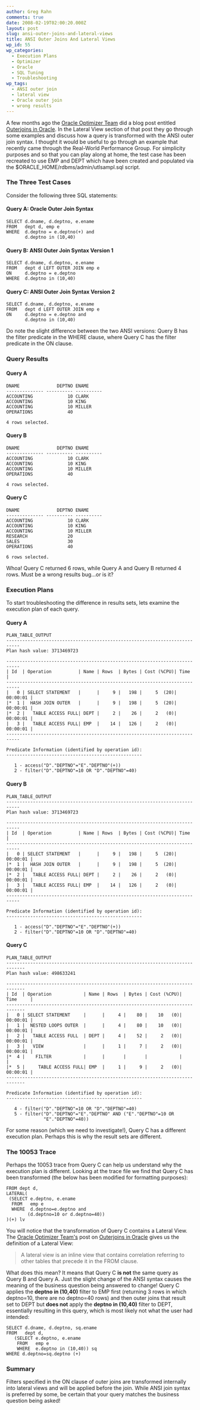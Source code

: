 ```yaml
---
author: Greg Rahn
comments: true
date: 2008-02-19T02:00:20.000Z
layout: post
slug: ansi-outer-joins-and-lateral-views
title: ANSI Outer Joins And Lateral Views
wp_id: 55
wp_categories:
  - Execution Plans
  - Optimizer
  - Oracle
  - SQL Tuning
  - Troubleshooting
wp_tags:
  - ANSI outer join
  - lateral view
  - Oracle outer join
  - wrong results
---
```


A few months ago the [Oracle Optimizer Team](http://optimizermagic.blogspot.com) did a blog post entitled [Outerjoins in Oracle](http://optimizermagic.blogspot.com/2007/12/outerjoins-in-oracle.html).  In the Lateral View section of that post they go through some examples and discuss how a query is transformed with the ANSI outer join syntax.  I thought it would be useful to go through an example that recently came through the Real-World Performance Group.  For simplicity purposes and so that you can play along at home, the test case has been recreated to use EMP and DEPT which have been created and populated via the $ORACLE_HOME/rdbms/admin/utlsampl.sql script.

### The Three Test Cases

Consider the following three SQL statements:

####  Query A: Oracle Outer Join Syntax

```
SELECT d.dname, d.deptno, e.ename
FROM   dept d, emp e
WHERE  d.deptno = e.deptno(+) and
       d.deptno in (10,40)
```

#### Query B: ANSI Outer Join Syntax Version 1

```
SELECT d.dname, d.deptno, e.ename
FROM   dept d LEFT OUTER JOIN emp e
ON     d.deptno = e.deptno
WHERE  d.deptno in (10,40)
```

#### Query C: ANSI Outer Join Syntax Version 2

```
SELECT d.dname, d.deptno, e.ename
FROM   dept d LEFT OUTER JOIN emp e
ON     d.deptno = e.deptno and
       d.deptno in (10,40)
```


Do note the slight difference between the two ANSI versions: Query B has the filter predicate in the WHERE clause,  where Query C has the filter predicate in the ON clause.

### Query Results

#### Query A

```
DNAME              DEPTNO ENAME
-------------- ---------- ----------
ACCOUNTING             10 CLARK
ACCOUNTING             10 KING
ACCOUNTING             10 MILLER
OPERATIONS             40

4 rows selected.
```

#### Query B

```
DNAME              DEPTNO ENAME
-------------- ---------- ----------
ACCOUNTING             10 CLARK
ACCOUNTING             10 KING
ACCOUNTING             10 MILLER
OPERATIONS             40

4 rows selected.
```

####  Query C

```
DNAME              DEPTNO ENAME
-------------- ---------- ----------
ACCOUNTING             10 CLARK
ACCOUNTING             10 KING
ACCOUNTING             10 MILLER
RESEARCH               20
SALES                  30
OPERATIONS             40

6 rows selected.
```

Whoa!  Query C returned 6 rows, while Query A and Query B returned 4 rows.  Must be a wrong results bug...or is it?

### Execution Plans
To start troubleshooting the difference in results sets, lets examine the execution plan of each query.

#### Query A

```
PLAN_TABLE_OUTPUT
---------------------------------------------------------------------------
Plan hash value: 3713469723

---------------------------------------------------------------------------
| Id  | Operation          | Name | Rows  | Bytes | Cost (%CPU)| Time     |
---------------------------------------------------------------------------
|   0 | SELECT STATEMENT   |      |     9 |   198 |     5  (20)| 00:00:01 |
|*  1 |  HASH JOIN OUTER   |      |     9 |   198 |     5  (20)| 00:00:01 |
|*  2 |   TABLE ACCESS FULL| DEPT |     2 |    26 |     2   (0)| 00:00:01 |
|   3 |   TABLE ACCESS FULL| EMP  |    14 |   126 |     2   (0)| 00:00:01 |
---------------------------------------------------------------------------

Predicate Information (identified by operation id):
---------------------------------------------------

   1 - access("D"."DEPTNO"="E"."DEPTNO"(+))
   2 - filter("D"."DEPTNO"=10 OR "D"."DEPTNO"=40)
```

#### Query B

```
PLAN_TABLE_OUTPUT
---------------------------------------------------------------------------
Plan hash value: 3713469723

---------------------------------------------------------------------------
| Id  | Operation          | Name | Rows  | Bytes | Cost (%CPU)| Time     |
---------------------------------------------------------------------------
|   0 | SELECT STATEMENT   |      |     9 |   198 |     5  (20)| 00:00:01 |
|*  1 |  HASH JOIN OUTER   |      |     9 |   198 |     5  (20)| 00:00:01 |
|*  2 |   TABLE ACCESS FULL| DEPT |     2 |    26 |     2   (0)| 00:00:01 |
|   3 |   TABLE ACCESS FULL| EMP  |    14 |   126 |     2   (0)| 00:00:01 |
---------------------------------------------------------------------------

Predicate Information (identified by operation id):
---------------------------------------------------

   1 - access("D"."DEPTNO"="E"."DEPTNO"(+))
   2 - filter("D"."DEPTNO"=10 OR "D"."DEPTNO"=40)
```

#### Query C

```
PLAN_TABLE_OUTPUT
-----------------------------------------------------------------------------
Plan hash value: 498633241

-----------------------------------------------------------------------------
| Id  | Operation            | Name | Rows  | Bytes | Cost (%CPU)| Time     |
-----------------------------------------------------------------------------
|   0 | SELECT STATEMENT     |      |     4 |    80 |    10   (0)| 00:00:01 |
|   1 |  NESTED LOOPS OUTER  |      |     4 |    80 |    10   (0)| 00:00:01 |
|   2 |   TABLE ACCESS FULL  | DEPT |     4 |    52 |     2   (0)| 00:00:01 |
|   3 |   VIEW               |      |     1 |     7 |     2   (0)| 00:00:01 |
|*  4 |    FILTER            |      |       |       |            |          |
|*  5 |     TABLE ACCESS FULL| EMP  |     1 |     9 |     2   (0)| 00:00:01 |
-----------------------------------------------------------------------------

Predicate Information (identified by operation id):
---------------------------------------------------

   4 - filter("D"."DEPTNO"=10 OR "D"."DEPTNO"=40)
   5 - filter("D"."DEPTNO"="E"."DEPTNO" AND ("E"."DEPTNO"=10 OR
              "E"."DEPTNO"=40))
```

For some reason (which we need to investigate!), Query C has a different execution plan.  Perhaps this is why the result sets are different.

### The 10053 Trace
Perhaps the 10053 trace from Query C can help us understand why the execution plan is different.  Looking at the trace file we find that Query C has been transformed (the below has been modified for formatting purposes):

```
FROM dept d,
LATERAL(
 (SELECT e.deptno, e.ename
  FROM   emp e
  WHERE  d.deptno=e.deptno and
        (d.deptno=10 or d.deptno=40))
)(+) lv
```

You will notice that the transformation of  Query C contains a Lateral View.  The [Oracle Optimizer Team's](http://optimizermagic.blogspot.com) post on [Outerjoins in Oracle](http://optimizermagic.blogspot.com/2007/12/outerjoins-in-oracle.html) gives us the definition of a Lateral View:
<blockquote>A lateral view is an inline view that contains correlation referring to other tables that precede it in the FROM clause.</blockquote>

What does this mean?  It means that Query C **is not** the same query as Query B and Query A.  Just the slight change of the ANSI syntax causes the meaning of the business question being answered to change!  Query C applies the **deptno in (10,40)** filter to EMP first (returning 3 rows in which deptno=10, there are no deptno=40 rows) and then outer joins that result set to DEPT but **does not** apply the **deptno in (10,40)** filter to DEPT, essentially resulting in this query, which is most likely not what the user had intended:

```
SELECT d.dname, d.deptno, sq.ename
FROM   dept d,
   (SELECT e.deptno, e.ename
    FROM   emp e
    WHERE  e.deptno in (10,40)) sq
WHERE d.deptno=sq.deptno (+)
```

### Summary
Filters specified in the ON clause of outer joins are transformed internally into lateral views and will be applied before the join.  While ANSI join syntax is preferred by some, be certain that your query matches the business question being asked!
